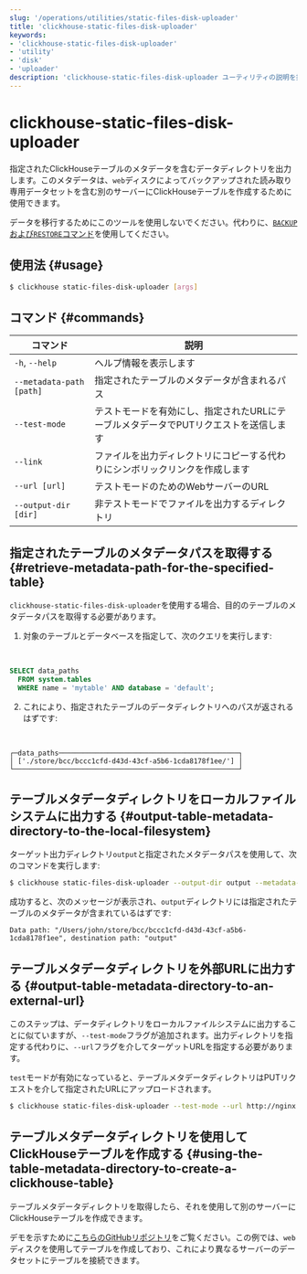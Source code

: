 ```yaml
---
slug: '/operations/utilities/static-files-disk-uploader'
title: 'clickhouse-static-files-disk-uploader'
keywords:
- 'clickhouse-static-files-disk-uploader'
- 'utility'
- 'disk'
- 'uploader'
description: 'clickhouse-static-files-disk-uploader ユーティリティの説明を提供します'
---
```





# clickhouse-static-files-disk-uploader

指定されたClickHouseテーブルのメタデータを含むデータディレクトリを出力します。このメタデータは、`web`ディスクによってバックアップされた読み取り専用データセットを含む別のサーバーにClickHouseテーブルを作成するために使用できます。

データを移行するためにこのツールを使用しないでください。代わりに、[`BACKUP`および`RESTORE`コマンド](/operations/backup)を使用してください。

## 使用法 {#usage}

```bash
$ clickhouse static-files-disk-uploader [args]
```

## コマンド {#commands}

|コマンド|説明|
|---|---|
|`-h`, `--help`|ヘルプ情報を表示します|
|`--metadata-path [path]`|指定されたテーブルのメタデータが含まれるパス|
|`--test-mode`|テストモードを有効にし、指定されたURLにテーブルメタデータでPUTリクエストを送信します|
|`--link`|ファイルを出力ディレクトリにコピーする代わりにシンボリックリンクを作成します|
|`--url [url]`|テストモードのためのWebサーバーのURL|
|`--output-dir [dir]`|非テストモードでファイルを出力するディレクトリ|

## 指定されたテーブルのメタデータパスを取得する {#retrieve-metadata-path-for-the-specified-table}

`clickhouse-static-files-disk-uploader`を使用する場合、目的のテーブルのメタデータパスを取得する必要があります。

1. 対象のテーブルとデータベースを指定して、次のクエリを実行します:

<br />

```sql
SELECT data_paths
  FROM system.tables
  WHERE name = 'mytable' AND database = 'default';
```

2. これにより、指定されたテーブルのデータディレクトリへのパスが返されるはずです:

<br />

```response
┌─data_paths────────────────────────────────────────────┐
│ ['./store/bcc/bccc1cfd-d43d-43cf-a5b6-1cda8178f1ee/'] │
└───────────────────────────────────────────────────────┘
```

## テーブルメタデータディレクトリをローカルファイルシステムに出力する {#output-table-metadata-directory-to-the-local-filesystem}

ターゲット出力ディレクトリ`output`と指定されたメタデータパスを使用して、次のコマンドを実行します:

```bash
$ clickhouse static-files-disk-uploader --output-dir output --metadata-path ./store/bcc/bccc1cfd-d43d-43cf-a5b6-1cda8178f1ee/
```

成功すると、次のメッセージが表示され、`output`ディレクトリには指定されたテーブルのメタデータが含まれているはずです:

```repsonse
Data path: "/Users/john/store/bcc/bccc1cfd-d43d-43cf-a5b6-1cda8178f1ee", destination path: "output"
```

## テーブルメタデータディレクトリを外部URLに出力する {#output-table-metadata-directory-to-an-external-url}

このステップは、データディレクトリをローカルファイルシステムに出力することに似ていますが、`--test-mode`フラグが追加されます。出力ディレクトリを指定する代わりに、`--url`フラグを介してターゲットURLを指定する必要があります。

`test`モードが有効になっていると、テーブルメタデータディレクトリはPUTリクエストを介して指定されたURLにアップロードされます。

```bash
$ clickhouse static-files-disk-uploader --test-mode --url http://nginx:80/test1 --metadata-path ./store/bcc/bccc1cfd-d43d-43cf-a5b6-1cda8178f1ee/
```

## テーブルメタデータディレクトリを使用してClickHouseテーブルを作成する {#using-the-table-metadata-directory-to-create-a-clickhouse-table}

テーブルメタデータディレクトリを取得したら、それを使用して別のサーバーにClickHouseテーブルを作成できます。

デモを示すために[こちらのGitHubリポジトリ](https://github.com/ClickHouse/web-tables-demo)をご覧ください。この例では、`web`ディスクを使用してテーブルを作成しており、これにより異なるサーバーのデータセットにテーブルを接続できます。
